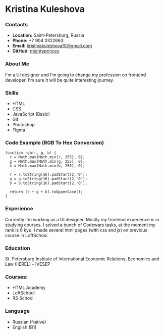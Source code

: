 # Kristina Kuleshova

### Contacts
* **Location:** Saint-Petersburg, Russia
* **Phone:** +7 904 3322663
* **Email:** kristinakuleshova10@gmail.com
* **GitHub:** [mightyprinces](https://github.com/mightyprinces)

### About Me
I'm a UI designer and I'm going to change my profession on frontend developer. I'm sure it will be quite interesting journey.

### Skills
* HTML
* CSS
* JavaScript (Basic)
* Git
* Photoshop
* Figma

### Code Example (RGB To Hex Conversion)
```
function rgb(r, g, b) {
  r = Math.max(Math.min(r, 255), 0);
  g = Math.max(Math.min(g, 255), 0);
  b = Math.max(Math.min(b, 255), 0);
  
  r = r.toString(16).padStart(2,'0');
  g = g.toString(16).padStart(2,'0');
  b = b.toString(16).padStart(2,'0');
  
  return (r + g + b).toUpperCase(); 
}
```

### Experience
Currently I'm working as a UI designer. Mostly my frontend experience is in studying courses. I solved a bunch of Codewars tasks, at the moment my rank is 6 kyu. I made several html pages (with css and js) on previous course in LoftSchool.

### Education
St. Petersburg Institute of International Economic Relations, Economics and Law (IIEREL) - IVESEP

### Courses:
* HTML Academy
* LoftSchool
* RS School

### Language
* Russian (Native)
* English (B1)
